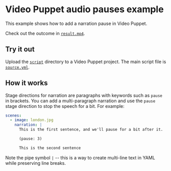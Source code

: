 # Video Puppet audio pauses example

This example shows how to add a narration pause in Video Puppet. 

Check out the outcome in [`result.mp4`](result.mp4).

## Try it out

Upload the [`script`](script) directory to a Video Puppet project. The main script file is [`source.yml`](script/source.yml).

## How it works


Stage directions for narration are paragraphs with keywords such as `pause` in brackets. You can add a multi-paragraph narration and use the `pause` stage direction to stop the speech for a bit. For example:

```yml
scenes:
  - image: london.jpg
    narration: |
      This is the first sentence, and we'll pause for a bit after it.

      (pause: 3)

      This is the second sentence
```

Note the pipe symbol `|` -- this is a way to create multi-line text in YAML while preserving line breaks.

